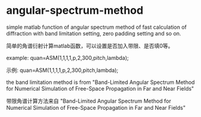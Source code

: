 # angular-spectrum-method
simple matlab function of angular spectrum method of fast calculation of diffraction with band limitation setting, zero padding setting and so on.

简单的角谱衍射计算matlab函数，可以设置是否加入带限、是否填0等。

example: quan=ASM(1,1,1,1,p,2,300,pitch,lambda); 

示例: quan=ASM(1,1,1,1,p,2,300,pitch,lambda); 

the band limitation method is from "Band-Limited Angular Spectrum Method for Numerical Simulation of Free-Space Propagation in Far and Near Fields"

带限角谱计算方法来自 "Band-Limited Angular Spectrum Method for Numerical Simulation of Free-Space Propagation in Far and Near Fields"
